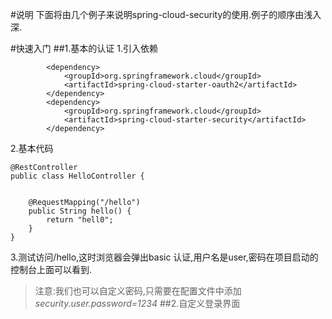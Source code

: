#说明
下面将由几个例子来说明spring-cloud-security的使用.例子的顺序由浅入深.

#快速入门
##1.基本的认证
1.引入依赖
````
        <dependency>
            <groupId>org.springframework.cloud</groupId>
            <artifactId>spring-cloud-starter-oauth2</artifactId>
        </dependency>
        <dependency>
            <groupId>org.springframework.cloud</groupId>
            <artifactId>spring-cloud-starter-security</artifactId>
        </dependency>

````

2.基本代码
````
@RestController
public class HelloController {


    @RequestMapping("/hello")
    public String hello() {
        return "hell0";
    }
}
````
3.测试访问/hello,这时浏览器会弹出basic 认证,用户名是user,密码在项目启动的控制台上面可以看到.

>注意:我们也可以自定义密码,只需要在配置文件中添加 *security.user.password=1234*
##2.自定义登录界面
